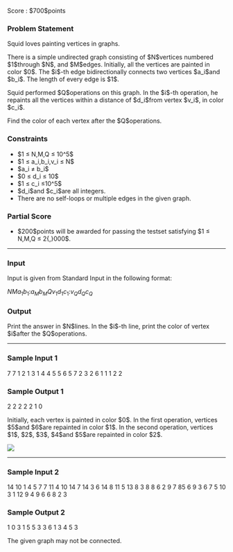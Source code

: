 
<div>

<span>

<span>

<p>
Score : $700$points
</p>

<div>

<section>

### **Problem Statement**

<p>
Squid loves painting vertices in graphs.
</p>

<p>
There is a simple undirected graph consisting of $N$vertices numbered $1$through $N$, and $M$edges.
Initially, all the vertices are painted in color $0$. The $i$-th edge bidirectionally connects two vertices $a_i$and $b_i$. The length of every edge is $1$.
</p>

<p>
Squid performed $Q$operations on this graph. In the $i$-th operation, he repaints all the vertices within a distance of $d_i$from vertex $v_i$, in color $c_i$.
</p>

<p>
Find the color of each vertex after the $Q$operations.
</p>

</section>

</div>

<div>

<section>

### **Constraints**

<ul>

<li>
$1 ≤ N,M,Q ≤ 10^5$
</li>

<li>
$1 ≤ a_i,b_i,v_i ≤ N$
</li>

<li>
$a_i ≠ b_i$
</li>

<li>
$0 ≤ d_i ≤ 10$
</li>

<li>
$1 ≤ c_i ≤10^5$
</li>

<li>
$d_i$and $c_i$are all integers.
</li>

<li>
There are no self-loops or multiple edges in the given graph.
</li>

</ul>

</section>

</div>

<div>

<section>

### **Partial Score**

<ul>

<li>
$200$points will be awarded for passing the testset satisfying $1 ≤ N,M,Q ≤ 2{,}000$.
</li>

</ul>

</section>

</div>

---

<div>

<div>

<section>

### **Input**

<p>
Input is given from Standard Input in the following format:
</p>

<div>

$N$$M$$a_1$$b_1$$:$$a_{M}$$b_{M}$$Q$$v_1$$d_1$$c_1$$:$$v_{Q}$$d_{Q}$$c_{Q}$
</div>

</section>

</div>

<div>

<section>

### **Output**

<p>
Print the answer in $N$lines.
In the $i$-th line, print the color of vertex $i$after the $Q$operations.
</p>

</section>

</div>

</div>

---

<div>

<section>

### **Sample Input 1**

<div>

7 7
1 2
1 3
1 4
4 5
5 6
5 7
2 3
2
6 1 1
1 2 2

</div>

</section>

</div>

<div>

<section>

### **Sample Output 1**

<div>

2
2
2
2
2
1
0

</div>

<p>
Initially, each vertex is painted in color $0$.
In the first operation, vertices $5$and $6$are repainted in color $1$.
In the second operation, vertices $1$, $2$, $3$, $4$and $5$are repainted in color $2$.

</p>

<div>

<img src="https://atcoder.jp/img/agc012/2ab7e180230b159d42d35ea7e555b3b0.png">

</img>

</div>

<p>

</p>

</section>

</div>

---

<div>

<section>

### **Sample Input 2**

<div>

14 10
1 4
5 7
7 11
4 10
14 7
14 3
6 14
8 11
5 13
8 3
8
8 6 2
9 7 85
6 9 3
6 7 5
10 3 1
12 9 4
9 6 6
8 2 3

</div>

</section>

</div>

<div>

<section>

### **Sample Output 2**

<div>

1
0
3
1
5
5
3
3
6
1
3
4
5
3

</div>

<p>
The given graph may not be connected.
</p>

</section>

</div>

</span>

</span>

</div>
